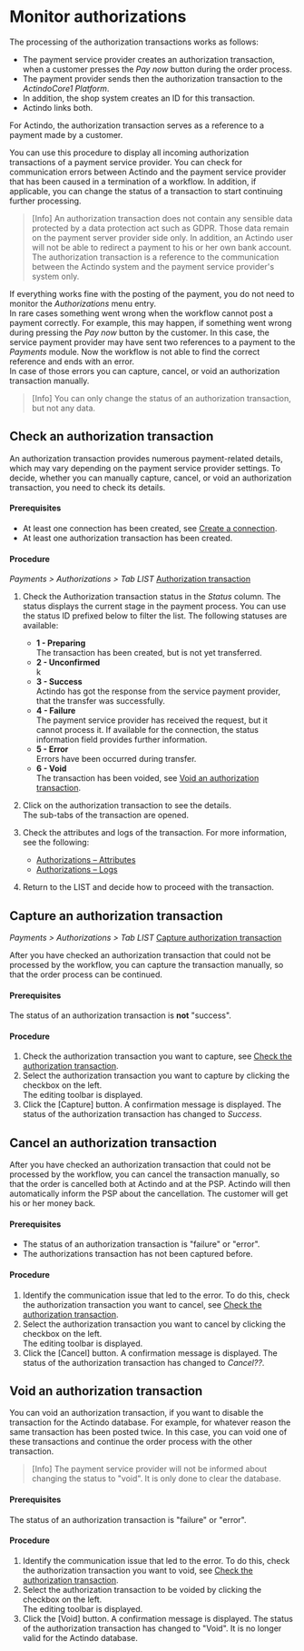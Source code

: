 # Monitor authorizations
The processing of the authorization transactions works as follows: 
-   The payment service provider creates an authorization transaction, when a customer presses the *Pay now* button during the order process.   
- The payment provider sends then the authorization transaction to the *ActindoCore1 Platform*.    
- In addition, the shop system creates an ID for this transaction.  
- Actindo links both.   

For Actindo, the authorization transaction serves as a reference to a payment made by a customer.   

You can use this procedure to display all incoming authorization transactions of a payment service provider. You can check for communication errors between Actindo and the payment service provider that has been caused in a termination of a workflow. In addition, if applicable, you can change the status of a transaction to start continuing further processing.    
  
 > [Info] An authorization transaction does not contain any sensible data protected by a data protection act such as GDPR. Those data remain on the payment server provider side only. In addition, an Actindo user will not be able to redirect a payment to his or her own bank account. The authorization transaction is a reference to the communication between the Actindo system and the payment service provider's system only.    

If everything works fine with the posting of the payment, you do not need to monitor the *Authorizations* menu entry.   
In rare cases something went wrong when the workflow cannot post a payment correctly. For example, this may happen, if something went wrong during pressing the *Pay now* button by the customer. In this case, the service payment provider may have sent two references to a payment to the *Payments* module. Now the workflow is not able to find the correct reference and ends with an error.   
In case of those errors you can capture, cancel, or void an authorization transaction manually.   
> [Info] You can only change the status of an authorization transaction, but not any data.


## Check an authorization transaction
An authorization transaction provides numerous payment-related details, which may vary depending on the payment service provider settings. To decide, whether you can manually capture, cancel, or void an authorization transaction, you need to check its details.

#### Prerequisites

- At least one connection has been created, see [Create a connection](../Integration/01_ManageConnections.md#create-a-connection).
- At least one authorization transaction has been created.

#### Procedure

*Payments > Authorizations > Tab LIST*
[Authorization transaction](../../Assets/Screenshots/Payments/Authorizations/LISTAuthorizations.png "[Authorization transaction]")

1. Check the Authorization transaction status in the *Status* column. The status displays the current stage in the payment process. You can use the status ID prefixed below to filter the list. The following statuses are available: 
    - **1 - Preparing**  
        The transaction has been created, but is not yet transferred.
    - **2 - Unconfirmed**   
    k 
    - **3 - Success**  
        Actindo has got the response from the service payment provider, that the transfer was successfully.
    - **4 - Failure**   
        The payment service provider has received the request, but it cannot process it. If available for the connection, the status information field provides further information.
    - **5 - Error**   
       Errors have been occurred during transfer.
    - **6 - Void**   
       The transaction has been voided, see [Void an authorization transaction](01_ManageAuthorizations.md#void-an-authorization-transaction).
    
2. Click on the authorization transaction to see the details.   
    The sub-tabs of the transaction are opened. <!---Wie wird das richtig genannt?-->  
3. Check the attributes and logs of the transaction. For more information, see the following:
   - [Authorizations &ndash; Attributes](../UserInterface/01_ListAuthorizations.md#authorizations-–-attributes)
   - [Authorizations &ndash; Logs](../UserInterface/01_ListAuthorizations.md#authorizations-–-logs)
4. Return to the LIST and decide how to proceed with the transaction.

## Capture an authorization transaction
*Payments > Authorizations > Tab LIST*
[Capture authorization transaction](../../Assets/Screenshots/Payments/Authorizations/CaptureAuthorization.png "[Capture authorization transaction]")

After you have checked an authorization transaction that could not be processed by the workflow, you can capture the transaction manually, so that the order process can be continued.

#### Prerequisites

The status of an authorization transaction is **not** "success". <!---Stimmt das oder gibt es noch mehr?-->

#### Procedure

1. Check the authorization transaction you want to capture, see [Check the authorization transaction](01_ManageAuthorization.md#check-an-authorization-transaction).
2. Select the authorization transaction you want to capture by clicking the checkbox on the left.   
    The editing toolbar is displayed.
3. Click the [Capture] button. 
   A confirmation message is displayed. The status of the authorization transaction has changed to *Success*.  <!---stimmt das?-->
  

## Cancel an authorization transaction
After you have checked an authorization transaction that could not be processed by the workflow, you can cancel the transaction manually, so that the order is cancelled both at Actindo and at the PSP. Actindo will then automatically inform the PSP about the cancellation. The customer will get his or her money back.

#### Prerequisites
- The status of an authorization transaction is "failure" or "error". 
- The authorizations transaction has not been captured before.

#### Procedure
1. Identify the communication issue that led to the error. To do this, check the authorization transaction you want to cancel, see [Check the authorization transaction](01_ManageAuthorization.md#check-an-authorization-transaction).
2. Select the authorization transaction you want to cancel by clicking the checkbox on the left.   
    The editing toolbar is displayed.
3. Click the [Cancel] button.<!---was passsiert dann-->
   A confirmation message is displayed. The status of the authorization transaction has changed to *Cancel??*.


## Void an authorization transaction

You can void an authorization transaction, if you want to disable the transaction for the Actindo database. For example, for whatever reason the same transaction has been posted twice. In this case, you can void one of these transactions and continue the order process with the other transaction.
> [Info] The payment service provider will not be informed about changing the status to "void". It is only done to clear the database.


#### Prerequisites

The status of an authorization transaction is "failure" or "error".

#### Procedure

1. Identify the communication issue that led to the error. To do this, check the authorization transaction you want to void, see [Check the authorization transaction](01_ManageAuthorizations.md#check-an-authorization-transaction).
2. Select the authorization transaction to be voided by clicking the checkbox on the left.   
    The editing toolbar is displayed.
3. Click the [Void] button. 
   A confirmation message is displayed. The status of the authorization transaction has changed to "Void". It is no longer valid for the Actindo database.